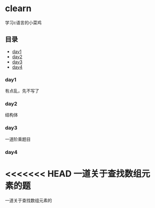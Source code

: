 # clearn
学习c语言的小菜鸡

## 目录

- [day1](#day1)
- [day2](#day2)
- [day3](#day3)
- [day4](#day4)

### day1
有点乱，先不写了

### day2
结构体

### day3
一道阶乘题目

### day4
<<<<<<< HEAD
一道关于查找数组元素的题
=======
一道关于查找数组元素的

